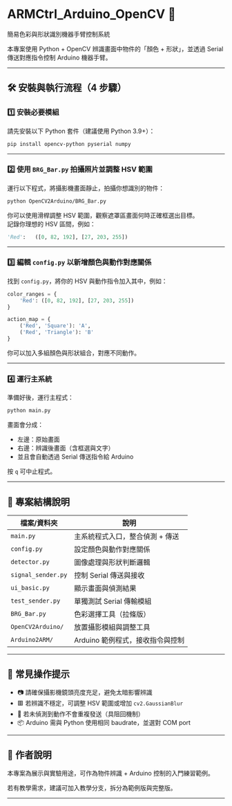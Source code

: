 # ARMCtrl_Arduino_OpenCV 🎯  
簡易色彩與形狀識別機器手臂控制系統

本專案使用 Python + OpenCV 辨識畫面中物件的「顏色 + 形狀」，並透過 Serial 傳送對應指令控制 Arduino 機器手臂。

---

## 🛠 安裝與執行流程（4 步驟）

### 1️⃣ 安裝必要模組
請先安裝以下 Python 套件（建議使用 Python 3.9+）：

```bash
pip install opencv-python pyserial numpy
```

---

### 2️⃣ 使用 `BRG_Bar.py` 拍攝照片並調整 HSV 範圍
運行以下程式，將攝影機畫面靜止，拍攝你想識別的物件：

```bash
python OpenCV2Arduino/BRG_Bar.py
```

你可以使用滑桿調整 HSV 範圍，觀察遮罩區畫面何時正確框選出目標。  
記錄你理想的 HSV 區間，例如：

```python
'Red':   ([0, 82, 192], [27, 203, 255])
```

---

### 3️⃣ 編輯 `config.py` 以新增顏色與動作對應關係
找到 `config.py`，將你的 HSV 與動作指令加入其中，例如：

```python
color_ranges = {
    'Red': ([0, 82, 192], [27, 203, 255])
}

action_map = {
    ('Red', 'Square'): 'A',
    ('Red', 'Triangle'): 'B'
}
```

你可以加入多組顏色與形狀組合，對應不同動作。

---

### 4️⃣ 運行主系統
準備好後，運行主程式：

```bash
python main.py
```

畫面會分成：
- 左邊：原始畫面
- 右邊：辨識後畫面（含框選與文字）
- 並且會自動透過 Serial 傳送指令給 Arduino

按 `q` 可中止程式。

---

## 📂 專案結構說明

| 檔案/資料夾       | 說明 |
|------------------|------|
| `main.py`         | 主系統程式入口，整合偵測 + 傳送 |
| `config.py`       | 設定顏色與動作對應關係 |
| `detector.py`     | 圖像處理與形狀判斷邏輯 |
| `signal_sender.py`| 控制 Serial 傳送與接收 |
| `ui_basic.py`     | 顯示畫面與偵測結果 |
| `test_sender.py`  | 單獨測試 Serial 傳輸模組 |
| `BRG_Bar.py`      | 色彩選擇工具（拉條版） |
| `OpenCV2Arduino/` | 放置攝影模組與調整工具 |
| `Arduino2ARM/`    | Arduino 範例程式，接收指令與控制 |

---

## 🧩 常見操作提示

- 📷 請確保攝影機鏡頭亮度充足，避免太暗影響辨識
- 🟥 若辨識不穩定，可調整 HSV 範圍或增加 `cv2.GaussianBlur`
- 🧪 若未偵測到動作不會重複發送（具阻回機制）
- 📦 Arduino 需與 Python 使用相同 baudrate，並選對 COM port

---

## 🙌 作者說明
本專案為展示與實驗用途，可作為物件辨識 + Arduino 控制的入門練習範例。

若有教學需求，建議可加入教學分支，拆分為範例版與完整版。

---
